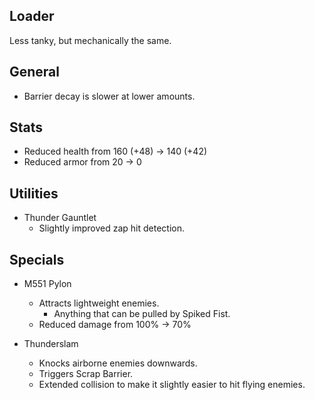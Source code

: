 ## Loader

Less tanky, but mechanically the same.

## General

- Barrier decay is slower at lower amounts.


## Stats

- Reduced health from 160 (+48) -> 140 (+42)
- Reduced armor from 20 -> 0

## Utilities

- Thunder Gauntlet
	- Slightly improved zap hit detection.
	
## Specials

- M551 Pylon
	- Attracts lightweight enemies.
		- Anything that can be pulled by Spiked Fist.
	- Reduced damage from 100% -> 70%
	
- Thunderslam
	- Knocks airborne enemies downwards.
	- Triggers Scrap Barrier.
	- Extended collision to make it slightly easier to hit flying enemies.
